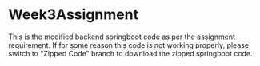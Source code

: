 # Week3Assignment
This is the modified backend springboot code as per the assignment requirement. If for some reason this code is not working properly, 
please switch to "Zipped Code" branch to download the zipped springboot code.
